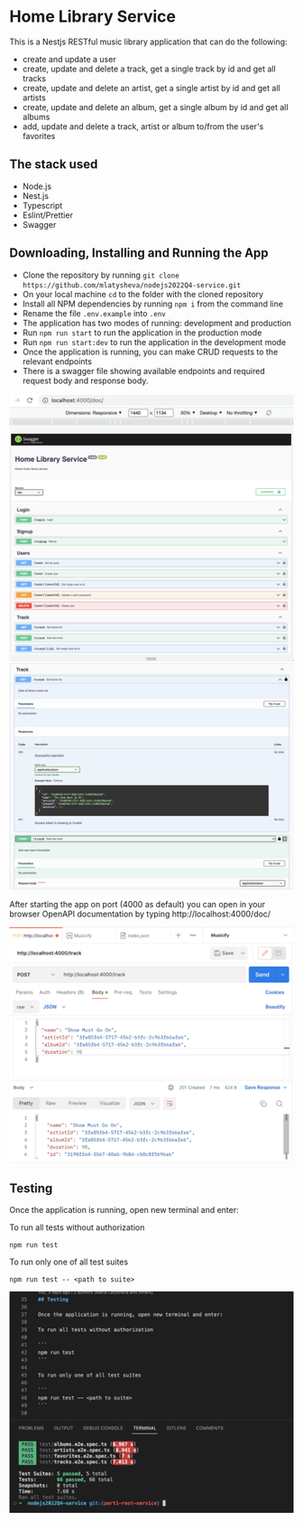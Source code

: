 # Home Library Service

This is a Nestjs RESTful music library application that can do the following:
- create and update a user
- create, update and delete a track, get a single track by id and get all tracks
- create, update and delete an artist, get a single artist by id and get all artists
- create, update and delete an album, get a single album by id and get all albums
- add, update and delete a track, artist or album to/from the user's favorites

## The stack used
- Node.js
- Nest.js
- Typescript
- Eslint/Prettier
- Swagger
## Downloading, Installing and Running the App

- Clone the repository by running `git clone https://github.com/mlatysheva/nodejs2022Q4-service.git`
- On your local machine `cd` to the folder with the cloned repository
- Install all NPM dependencies by running `npm i` from the command line
- Rename the file `.env.example` into `.env`
- The application has two modes of running: development and production
- Run `npm run start` to run the application in the production mode
- Run `npm run start:dev` to run the application in the development mode
- Once the application is running, you can make CRUD requests to the relevant endpoints
- There is a swagger file showing available endpoints and required request body and response body.

![Swagger api](screenshots/screenshot_swagger_api.png)
![Swagger track](screenshots/screenshot_swagger_track.png)


After starting the app on port (4000 as default) you can open in your browser OpenAPI documentation by typing http://localhost:4000/doc/

![Sample of a Postman Request](screenshots/screenshot_postman_track.png)
## Testing

Once the application is running, open new terminal and enter:

To run all tests without authorization

```
npm run test
```

To run only one of all test suites

```
npm run test -- <path to suite>
```
![Results of the tests](screenshots/screenshot_test.png)